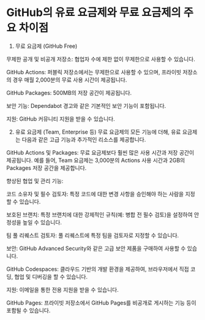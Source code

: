 # GitHub의 유료 요금제와 무료 요금제의 주요 차이점

1. 무료 요금제 (GitHub Free)

무제한 공개 및 비공개 저장소: 협업자 수에 제한 없이 무제한으로 사용할 수 있습니다.

GitHub Actions: 퍼블릭 저장소에서는 무제한으로 사용할 수 있으며, 프라이빗 저장소의 경우 매월 2,000분의 무료 사용 시간이 제공됩니다.

GitHub Packages: 500MB의 저장 공간이 제공됩니다.

보안 기능: Dependabot 경고와 같은 기본적인 보안 기능이 포함됩니다.

지원: GitHub 커뮤니티 지원을 받을 수 있습니다.

2. 유료 요금제 (Team, Enterprise 등)
무료 요금제의 모든 기능에 더해, 유료 요금제는 다음과 같은 고급 기능과 추가적인 리소스를 제공합니다.

GitHub Actions 및 Packages: 무료 요금제보다 훨씬 많은 사용 시간과 저장 공간이 제공됩니다. 예를 들어, Team 요금제는 3,000분의 Actions 사용 시간과 2GB의 Packages 저장 공간을 제공합니다.

향상된 협업 및 관리 기능:

코드 소유자 및 필수 검토자: 특정 코드에 대한 변경 사항을 승인해야 하는 사람을 지정할 수 있습니다.

보호된 브랜치: 특정 브랜치에 대한 강제적인 규칙(예: 병합 전 필수 검토)을 설정하여 안정성을 높일 수 있습니다.

팀 풀 리퀘스트 검토자: 풀 리퀘스트에 특정 팀을 검토자로 지정할 수 있습니다.

보안: GitHub Advanced Security와 같은 고급 보안 제품을 구매하여 사용할 수 있습니다.

GitHub Codespaces: 클라우드 기반의 개발 환경을 제공하여, 브라우저에서 직접 코딩, 협업 및 디버깅을 할 수 있습니다.

지원: 이메일을 통한 전용 지원을 받을 수 있습니다.

GitHub Pages: 프라이빗 저장소에서 GitHub Pages를 비공개로 게시하는 기능 등이 포함될 수 있습니다.